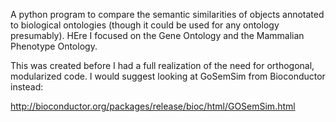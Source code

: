 A python program to compare the semantic similarities of objects annotated to biological ontologies (though it could be used for any ontology presumably). HEre I focused on the Gene Ontology and the Mammalian Phenotype Ontology.

This was created before I had a full realization of the need for orthogonal, modularized code. I would suggest looking at GoSemSim from Bioconductor instead:

http://bioconductor.org/packages/release/bioc/html/GOSemSim.html